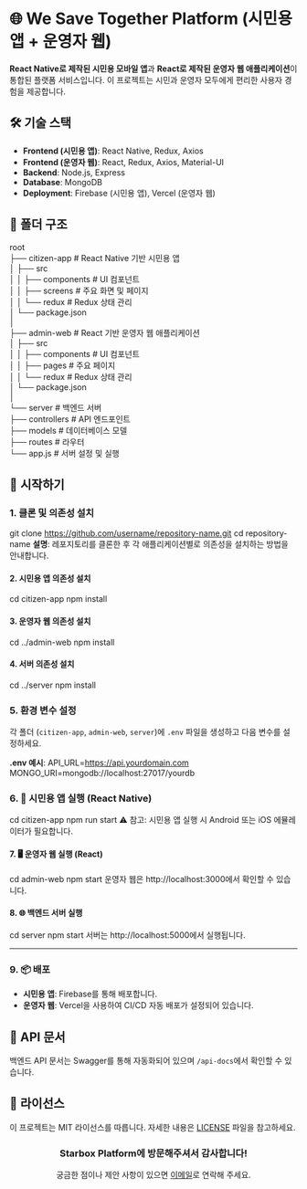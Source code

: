 # 🌐 We Save Together Platform (시민용 앱 + 운영자 웹)
**React Native로 제작된 시민용 모바일 앱**과 **React로 제작된 운영자 웹 애플리케이션**이 통합된 플랫폼 서비스입니다. 이 프로젝트는 시민과 운영자 모두에게 편리한 사용자 경험을 제공합니다.

## 🛠 기술 스택
- **Frontend (시민용 앱)**: React Native, Redux, Axios
- **Frontend (운영자 웹)**: React, Redux, Axios, Material-UI
- **Backend**: Node.js, Express
- **Database**: MongoDB
- **Deployment**: Firebase (시민용 앱), Vercel (운영자 웹)

## 📂 폴더 구조  
root  
├── citizen-app             # React Native 기반 시민용 앱  
│   ├── src  
│   │   ├── components      # UI 컴포넌트  
│   │   ├── screens         # 주요 화면 및 페이지  
│   │   └── redux           # Redux 상태 관리  
│   └── package.json  
│  
├── admin-web               # React 기반 운영자 웹 애플리케이션  
│   ├── src  
│   │   ├── components      # UI 컴포넌트  
│   │   ├── pages           # 주요 페이지   
│   │   └── redux           # Redux 상태 관리  
│   └── package.json  
│  
└── server                  # 백엔드 서버  
    ├── controllers         # API 엔드포인트  
    ├── models              # 데이터베이스 모델  
    ├── routes              # 라우터  
    └── app.js              # 서버 설정 및 실행  
  
## 🚀 시작하기

### 1. 클론 및 의존성 설치
git clone https://github.com/username/repository-name.git
cd repository-name
**설명**: 레포지토리를 클론한 후 각 애플리케이션별로 의존성을 설치하는 방법을 안내합니다.

#### 2. 시민용 앱 의존성 설치
cd citizen-app
npm install

#### 3. 운영자 웹 의존성 설치
cd ../admin-web
npm install

#### 4. 서버 의존성 설치
cd ../server
npm install

### 5. 환경 변수 설정
각 폴더 (`citizen-app`, `admin-web`, `server`)에 `.env` 파일을 생성하고 다음 변수를 설정하세요.

**.env 예시**:
API_URL=https://api.yourdomain.com MONGO_URI=mongodb://localhost:27017/yourdb

### 6. 📱 시민용 앱 실행 (React Native)
cd citizen-app
npm run start
⚠️ 참고: 시민용 앱 실행 시 Android 또는 iOS 에뮬레이터가 필요합니다.

#### 7. 🖥 운영자 웹 실행 (React)
cd admin-web
npm start
운영자 웹은 http://localhost:3000에서 확인할 수 있습니다.


#### 8. 🌐 백엔드 서버 실행
cd server
npm start
서버는 http://localhost:5000에서 실행됩니다.

---

### 9. 📦 배포
- **시민용 앱**: Firebase를 통해 배포합니다.
- **운영자 웹**: Vercel을 사용하여 CI/CD 자동 배포가 설정되어 있습니다.

## 📄 API 문서
백엔드 API 문서는 Swagger를 통해 자동화되어 있으며 `/api-docs`에서 확인할 수 있습니다.

## 📝 라이선스
이 프로젝트는 MIT 라이선스를 따릅니다. 자세한 내용은 [LICENSE](./LICENSE) 파일을 참고하세요.

<div align="center">
  <h3>Starbox Platform에 방문해주셔서 감사합니다!</h3>
  <p>궁금한 점이나 제안 사항이 있으면 <a href="mailto:your-email@example.com">이메일</a>로 연락해 주세요.</p>
</div>
